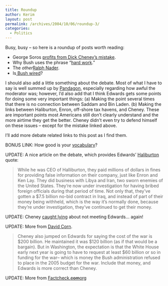 ```yaml
---
title: Roundup
author: Kerim
layout: post
permalink: /archives/2004/10/06/roundup-3/
categories:
  - Politics
---
```

Busy, busy &#8211; so here is a roundup of posts worth reading:

  * George Soros <a href="http://www.thudfactor.com/textpattern/index.php?id=938" onclick="_gaq.push(['_trackEvent', 'outbound-article', 'http://www.thudfactor.com/textpattern/index.php?id=938', 'profits from Dick Cheney&#8217;s mistake']);" >profits from Dick Cheney&#8217;s mistake</a>.
  * Why Bush uses the phrase &#8220;<a href="http://www.cultureby.com/trilogy/archives/000199.html" onclick="_gaq.push(['_trackEvent', 'outbound-article', 'http://www.cultureby.com/trilogy/archives/000199.html', 'hard work']);" >hard work</a>.&#8221;
  * The *other*<a href="http://www.nysun.com/article/2672" onclick="_gaq.push(['_trackEvent', 'outbound-article', 'http://www.nysun.com/article/2672', 'Ralph Nader']);" >Ralph Nader</a>.
  * Is<a href="http://www.isbushwired.com/" onclick="_gaq.push(['_trackEvent', 'outbound-article', 'http://www.isbushwired.com/', ' Bush wired']);" > Bush wired</a>?

I should also add a little something about the debate. Most of what I have to say is well summed up by <a href="http://www.pandagon.net/mtarchives/003616.html" onclick="_gaq.push(['_trackEvent', 'outbound-article', 'http://www.pandagon.net/mtarchives/003616.html', 'Pandagon']);" >Pandagon</a>, especially regarding how awful the moderator was; however, I&#8217;d also add that I think Edwards gets some points for doing some very important things: (a) Making the point several times that there is no connection between Saddam and Bin Laden. (b) Making the links between Haliburton, Enron, off-shore tax havens, and Cheney. These are important points most Americans still don&#8217;t clearly understand and the more airtime they get the better. Cheney didn&#8217;t even try to defend himself on these issues &#8211; except for the mistake linked above.

I&#8217;ll add more debate related links to this post as I find them.

BONUS LINK: How good is your <a href="http://www.languagehat.com/archives/001583.php" onclick="_gaq.push(['_trackEvent', 'outbound-article', 'http://www.languagehat.com/archives/001583.php', 'vocabulary']);" >vocabulary</a>?

UPDATE: A nice article on the debate, which provides Edwards&#8217; <a href="http://www.truthout.org/docs_04/printer_100704Z.shtml" onclick="_gaq.push(['_trackEvent', 'outbound-article', 'http://www.truthout.org/docs_04/printer_100704Z.shtml', 'Haliburton']);" >Haliburton</a> quote:

> While he was CEO of Halliburton, they paid millions of dollars in fines for providing false information on their company, just like Enron and Ken Lay. They did business with Libya and Iran, two sworn enemies of the United States. They&#8217;re now under investigation for having bribed foreign officials during that period of time. Not only that, they&#8217;ve gotten a $7.5 billion no-bid contract in Iraq, and instead of part of their money being withheld, which is the way it&#8217;s normally done, because they&#8217;re under investigation, they&#8217;ve continued to get their money.

UPDATE: Cheney <a href="http://www.livejournal.com/users/insomnia/487526.html" onclick="_gaq.push(['_trackEvent', 'outbound-article', 'http://www.livejournal.com/users/insomnia/487526.html', 'caught lying']);" >caught lying</a> about not meeting Edwards&#8230; again!

UPDATE: More from <a href="http://www.thenation.com/capitalgames/index.mhtml?bid=3&#38;pid=1878" onclick="_gaq.push(['_trackEvent', 'outbound-article', 'http://www.thenation.com/capitalgames/index.mhtml?bid=3&pid=1878', 'David Corn']);" >David Corn</a>.

> Cheney also jumped on Edwards for saying the cost of the war is $200 billion. He maintained it was $120 billion (as if that would be a bargain). But in Washington, the expectation is that the White House early next year is going to have to request at least $60 billion or so in funding for the war&#8211; which is money the Bush administration refused to place in the 2005 budget for the war. Include that money, and Edwards is more correct than Cheney. 

UPDATE: More from <a href="http://www.factcheck.org/article.aspx@docID=272" onclick="_gaq.push(['_trackEvent', 'outbound-article', 'http://www.factcheck.org/article.aspx@docID=272', 'Factcheck.comorg']);" >Factcheck.<span style="text-decoration: line-through;">com</span>org</a>

